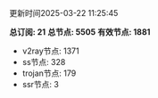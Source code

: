 更新时间2025-03-22 11:25:45

**总订阅: 21**
**总节点: 5505**
**有效节点: 1881**
- v2ray节点: 1371
- ss节点: 328
- trojan节点: 179
- ssr节点: 3
